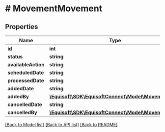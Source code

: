 # # MovementMovement

## Properties

Name | Type | Description | Notes
------------ | ------------- | ------------- | -------------
**id** | **int** |  | [optional] 
**status** | **string** |  | [optional] 
**availableAction** | **string** |  | [optional] 
**scheduledDate** | **string** |  | [optional] 
**processedDate** | **string** |  | [optional] 
**addedDate** | **string** |  | [optional] 
**addedBy** | [**\Equisoft\SDK\EquisoftConnect\Model\MovementUser**](MovementUser.md) |  | [optional] 
**cancelledDate** | **string** |  | [optional] 
**cancelledBy** | [**\Equisoft\SDK\EquisoftConnect\Model\MovementUser**](MovementUser.md) |  | [optional] 

[[Back to Model list]](../../README.md#documentation-for-models) [[Back to API list]](../../README.md#documentation-for-api-endpoints) [[Back to README]](../../README.md)



